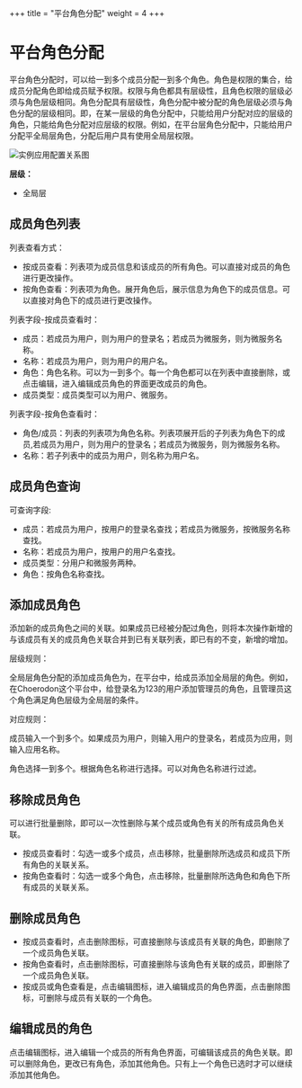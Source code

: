 ﻿+++
title = "平台角色分配"
weight = 4
+++

# 平台角色分配

平台角色分配时，可以给一到多个成员分配一到多个角色。角色是权限的集合，给成员分配角色即给成员赋予权限。权限与角色都具有层级性，且角色权限的层级必须与角色层级相同。角色分配具有层级性，角色分配中被分配的角色层级必须与角色分配的层级相同。即，在某一层级的角色分配中，只能给用户分配对应的层级的角色，只能给角色分配对应层级的权限。例如，在平台层角色分配中，只能给用户分配平全局层角色，分配后用户具有使用全局层权限。

![实例应用配置关系图](/docs/user-guide/system-configuration/platform/image/member_role.png)

**层级：**

- 全局层

<h2 id="1">成员角色列表</h2>

列表查看方式：

- 按成员查看：列表项为成员信息和该成员的所有角色。可以直接对成员的角色进行更改操作。
- 按角色查看：列表项为角色。展开角色后，展示信息为角色下的成员信息。可以直接对角色下的成员进行更改操作。

列表字段-按成员查看时：

- 成员：若成员为用户，则为用户的登录名；若成员为微服务，则为微服务名称。
- 名称：若成员为用户，则为用户的用户名。
- 角色：角色名称。可以为一到多个。每一个角色都可以在列表中直接删除，或点击编辑，进入编辑成员角色的界面更改成员的角色。
- 成员类型：成员类型可以为用户、微服务。

列表字段-按角色查看时：

- 角色/成员：列表的列表项为角色名称。列表项展开后的子列表为角色下的成员,若成员为用户，则为用户的登录名；若成员为微服务，则为微服务名称。
- 名称：若子列表中的成员为用户，则名称为用户名。

<h2 id="2">成员角色查询</h2>

可查询字段:

- 成员：若成员为用户，按用户的登录名查找；若成员为微服务，按微服务名称查找。
- 名称：若成员为用户，按用户的用户名查找。
- 成员类型：分用户和微服务两种。
- 角色：按角色名称查找。
   
<h2 id="3">添加成员角色</h2>

添加新的成员角色之间的关联。如果成员已经被分配过角色，则将本次操作新增的与该成员有关的成员角色关联合并到已有关联列表，即已有的不变，新增的增加。

层级规则：

全局层角色分配的添加成员角色为，在平台中，给成员添加全局层的角色。例如，在Choerodon这个平台中，给登录名为123的用户添加管理员的角色，且管理员这个角色满足角色层级为全局层的条件。

对应规则：

成员输入一个到多个。如果成员为用户，则输入用户的登录名，若成员为应用，则输入应用名称。

角色选择一到多个。根据角色名称进行选择。可以对角色名称进行过滤。

<h2 id="4">移除成员角色</h2>

可以进行批量删除，即可以一次性删除与某个成员或角色有关的所有成员角色关联。

- 按成员查看时：勾选一或多个成员，点击移除，批量删除所选成员和成员下所有角色的关联关系。
- 按角色查看时：勾选一或多个角色，点击移除，批量删除所选角色和角色下所有成员的关联关系。

<h2 id="5">删除成员角色</h2>

- 按成员查看时，点击删除图标，可直接删除与该成员有关联的角色，即删除了一个成员角色关联。
- 按角色查看时，点击删除图标，可直接删除与该角色有关联的成员，即删除了一个成员角色关联。
- 按成员或角色查看是，点击编辑图标，进入编辑成员的角色界面，点击删除图标，可删除与成员有关联的一个角色。

<h2 id="6">编辑成员的角色</h2>

点击编辑图标，进入编辑一个成员的所有角色界面，可编辑该成员的角色关联。即可以删除角色，更改已有角色，添加其他角色。只有上一个角色已选时才可以继续添加其他角色。